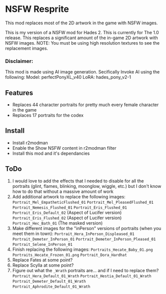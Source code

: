 # NSFW Resprite

This mod replaces most of the 2D artwork in the game with NSFW images.

This is my version of a NSFW mod for Hades 2. This is currently for The 1.0 release. This replaces a significant amount of the in-game 2D artwork with NSFW images. NOTE: You must be using high resolution textures to see the replacement images.

### Disclaimer:

This mod is made using AI image generation. Secifically Invoke AI using the following:
Model: perfectPonyXL_v40
LoRA: hades_pony_v2-1

## Features

- Replaces 44 character portraits for pretty much every female character in the game
- Replaces 17 portraits for the codex

## Install

- Install r2modman
- Enable the Show NSFW content in r2modman filter
- Install this mod and it's dependancies

## ToDo

1. I would love to add the effects that I needed to disable for all the portraits (glint, flames, blinking, moonglow, wiggle, etc.) but I don't know how to do that without a massive amount of work
2. Add additional artwork to replace the following images:
    `Portrait_Mel_EmpatheticFlushed_01`
    `Portrait_Mel_PleasedFlushed_01`
    `Portrait_Nemesis_Flushed_01`
    `Portrait_Eris_Flushed_01`
    `Portrait_Eris_Default_02` (Aspect of Lucifer version)
    `Portrait_Eris_Flushed_02` (Aspect of Lucifer version)
    `Portrait_Hec_Bath_01` (The masked version)
2. Make different images for the "inPerson" versions of portraits (when you meet them in town):
    `Portrait_Hera_InPerson_Displeased_01`
    `Portrait_Demeter_InPerson_01`
    `Portrait_Demeter_InPerson_Pleased_01`
    `Portrait_Selene_InPerson_01`
3. Finish replacing the following images:
    `Portraits_Hecate_Baby_01.png`
    `Portraits_Hecate_Frozen_01.png`
    `Portrait_Dora_Hardhat`
4. Replace Fates at some point?
5. Replace Scylla at some point?
6. Figure out what the `_Wrath` portraits are... and if I need to replace them?
    `Portrait_Hera_Default_01_Wrath`
    `Portrait_Hestia_Default_01_Wrath`
    `Portrait_Demeter_Default_01_Wrath`
    `Portrait_Aphrodite_Default_01_Wrath`
